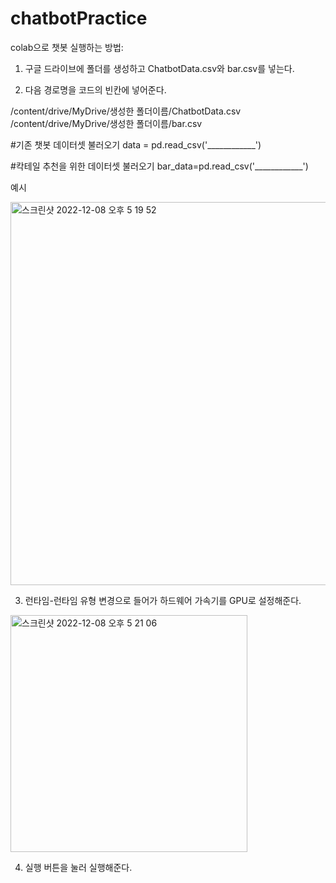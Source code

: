# chatbotPractice

colab으로 챗봇 실행하는 방법: 

1. 구글 드라이브에 폴더를 생성하고 ChatbotData.csv와 bar.csv를 넣는다.


2. 다음 경로명을 코드의 빈칸에 넣어준다.

  /content/drive/MyDrive/생성한 폴더이름/ChatbotData.csv
  /content/drive/MyDrive/생성한 폴더이름/bar.csv

  #기존 챗봇 데이터셋 불러오기
  data = pd.read_csv('____________')

  #칵테일 추천을 위한 데이터셋 불러오기
  bar_data=pd.read_csv('____________')

  예시

<img width="613" alt="스크린샷 2022-12-08 오후 5 19 52" src="https://user-images.githubusercontent.com/88281319/206395329-9730f043-d641-413c-99d0-371fe88cc32e.png">


3. 런타임-런타임 유형 변경으로 들어가 하드웨어 가속기를 GPU로 설정해준다.

  <img width="379" alt="스크린샷 2022-12-08 오후 5 21 06" src="https://user-images.githubusercontent.com/88281319/206395534-672a1785-b219-45c9-b8d0-6c8289a3f6fe.png">


4. 실행 버튼을 눌러 실행해준다.
